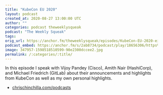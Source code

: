 ```yaml
---
title: "KubeCon EU 2020"
layout: podcast
created_at: 2020-08-27 13:00:00 UTC
author: ""
categories: podcast theweeklysqueak
podcast: "The Weekly Squeak"
tags: 
orig_url: https://anchor.fm/theweeklysqueak/episodes/KubeCon-EU-2020-einrji
podcast_embed: https://anchor.fm/s/2ab8734/podcast/play/18656306/https%3A%2F%2Fd3ctxlq1ktw2nl.cloudfront.net%2Fstaging%2F2020-7-27%2F517be1b4-c562-1bac-2fb7-8cdc4035d659.mp3
image: 347957-1598518510599-90e2300dccee2.jpg
permalink: /:categories/:title/
---
```

In this episode I speak with Vijoy Pandey (Cisco), Amith Nair (HashiCorp), and Michael Friedrich (GitLab) about their announcements and highlights from KubeCon as well as my own personal highlights.

- [chrischinchilla.com/podcasts](https://chrischinchilla.com/podcasts/)